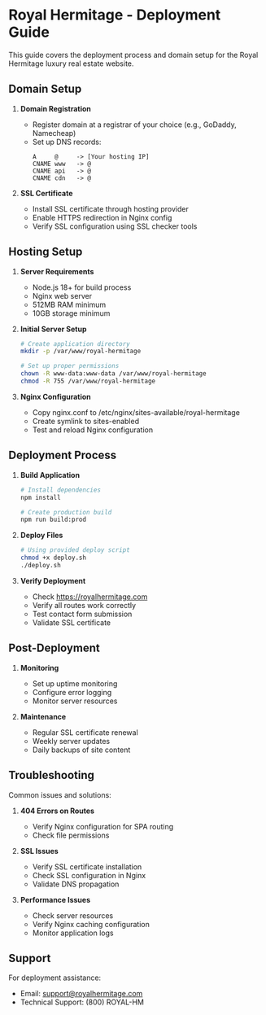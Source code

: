 # Royal Hermitage - Deployment Guide

This guide covers the deployment process and domain setup for the Royal Hermitage luxury real estate website.

## Domain Setup

1. **Domain Registration**
   - Register domain at a registrar of your choice (e.g., GoDaddy, Namecheap)
   - Set up DNS records:
     ```
     A     @     -> [Your hosting IP]
     CNAME www   -> @
     CNAME api   -> @
     CNAME cdn   -> @
     ```

2. **SSL Certificate**
   - Install SSL certificate through hosting provider
   - Enable HTTPS redirection in Nginx config
   - Verify SSL configuration using SSL checker tools

## Hosting Setup

1. **Server Requirements**
   - Node.js 18+ for build process
   - Nginx web server
   - 512MB RAM minimum
   - 10GB storage minimum

2. **Initial Server Setup**
   ```bash
   # Create application directory
   mkdir -p /var/www/royal-hermitage
   
   # Set up proper permissions
   chown -R www-data:www-data /var/www/royal-hermitage
   chmod -R 755 /var/www/royal-hermitage
   ```

3. **Nginx Configuration**
   - Copy nginx.conf to /etc/nginx/sites-available/royal-hermitage
   - Create symlink to sites-enabled
   - Test and reload Nginx configuration

## Deployment Process

1. **Build Application**
   ```bash
   # Install dependencies
   npm install
   
   # Create production build
   npm run build:prod
   ```

2. **Deploy Files**
   ```bash
   # Using provided deploy script
   chmod +x deploy.sh
   ./deploy.sh
   ```

3. **Verify Deployment**
   - Check https://royalhermitage.com
   - Verify all routes work correctly
   - Test contact form submission
   - Validate SSL certificate

## Post-Deployment

1. **Monitoring**
   - Set up uptime monitoring
   - Configure error logging
   - Monitor server resources

2. **Maintenance**
   - Regular SSL certificate renewal
   - Weekly server updates
   - Daily backups of site content

## Troubleshooting

Common issues and solutions:

1. **404 Errors on Routes**
   - Verify Nginx configuration for SPA routing
   - Check file permissions

2. **SSL Issues**
   - Verify SSL certificate installation
   - Check SSL configuration in Nginx
   - Validate DNS propagation

3. **Performance Issues**
   - Check server resources
   - Verify Nginx caching configuration
   - Monitor application logs

## Support

For deployment assistance:
- Email: support@royalhermitage.com
- Technical Support: (800) ROYAL-HM